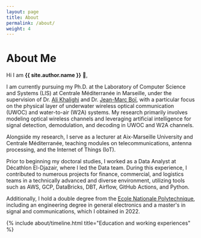 ```yaml
---
layout: page
title: About
permalink: /about/
weight: 4
---
```


# **About Me**

Hi I am **{{ site.author.name }}** :wave:,<br>

I am currently pursuing my Ph.D. at the Laboratory of Computer Science and Systems (LIS) at Centrale Méditerranée in Marseille, under the supervision of Dr. <a href="https://www.fresnel.fr/perso/khalighi/">Ali Khalighi</a> and Dr. <a href="https://www.researchgate.net/profile/Jean-Marc-Boi">Jean-Marc Boï</a>, with a particular focus on the physical layer of underwater wireless optical communication (UWOC) and water-to-air (W2A) systems. My research primarily involves modeling optical wireless channels and leveraging artificial intelligence for signal detection, demodulation, and decoding in UWOC and W2A channels.

Alongside my research, I serve as a lecturer at Aix-Marseille University and Centrale Méditerranée, teaching modules on telecommunications, antenna processing, and the Internet of Things (IoT).

Prior to beginning my doctoral studies, I worked as a Data Analyst at Décathlon El-Djazair, where I led the Data team. During this experience, I contributed to numerous projects for finance, commercial, and logistics teams in a technically advanced and diverse environment, utilizing tools such as AWS, GCP, DataBricks, DBT, Airflow, GitHub Actions, and Python.

Additionally, I hold a double degree from the <a href="https://www.enp.edu.dz/fr/">Ecole Nationale Polytechnique</a>, including an engineering degree in general electronics and a master's in signal and communications, which I obtained in 2022.

<!-- <div class="row">
{% include about/skills.html title="Programming Skills" source=site.data.programming-skills %}
{% include about/skills.html title="Other Skills" source=site.data.other-skills %}
</div> -->

<div class="row">
{% include about/timeline.html title="Education and working experiences" %}
</div>